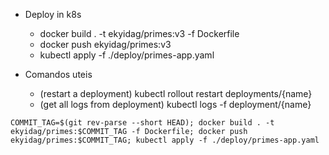 * Deploy in k8s
  * docker build . -t ekyidag/primes:v3 -f Dockerfile
  * docker push ekyidag/primes:v3
  * kubectl apply -f ./deploy/primes-app.yaml

* Comandos uteis
  * (restart a deployment) kubectl rollout restart deployments/{name}
  * (get all logs from deployment) kubectl logs -f deployment/{name}


`COMMIT_TAG=$(git rev-parse --short HEAD); docker build . -t ekyidag/primes:$COMMIT_TAG -f Dockerfile; docker push ekyidag/primes:$COMMIT_TAG; kubectl apply -f ./deploy/primes-app.yaml`